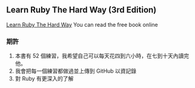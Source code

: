 ## Learn Ruby The Hard Way (3rd Edition)
[Learn Ruby The Hard Way](http://learnrubythehardway.org/book/index.html)
You can read the free book online

### 期許
1. 本書有 52 個練習，我希望自己可以每天花四到六小時，在七到十天內讀完他。
2. 我會把每一個練習都做過並上傳到 GitHub 以資記錄
3. 對 Ruby 有更深入的了解